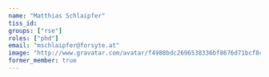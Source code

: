 ```yaml
---
name: "Matthias Schlaipfer"
tiss_id: 
groups: ["rse"]
roles: ["phd"]
email: "mschlaipfer@forsyte.at"
image: "http://www.gravatar.com/avatar/f4988bdc2696538336bf8676d71bcf8c?s=200&d=mm"
former_member: true
---
```


<!--
Your custom content goes here.
-->